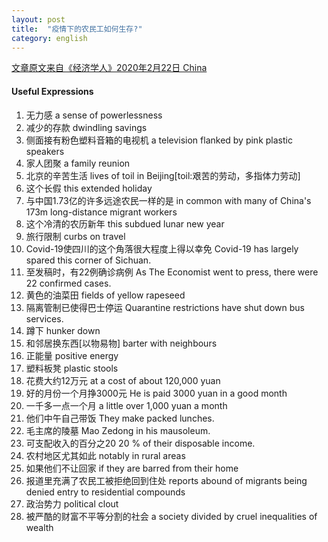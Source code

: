 ```yaml
---
layout: post
title:  "疫情下的农民工如何生存?"
category: english
---
```


[文章原文来自《经济学人》2020年2月22日 China](https://www.economist.com/china/2020/02/22/amid-a-virus-lockdown-how-are-chinas-migrant-workers-surviving?cid1=cust/ednew/n/bl/n/2020/02/29n/owned/n/n/nwl/n/n/AP/415278/n)

#### Useful Expressions
1. 无力感
a sense of powerlessness
2. 减少的存款
dwindling savings
3. 侧面接有粉色塑料音箱的电视机
a television flanked by pink plastic speakers
4. 家人团聚
a family reunion
5. 北京的辛苦生活
lives of toil in Beijing[toil:艰苦的劳动，多指体力劳动]
6. 这个长假
this extended holiday
7. 与中国1.73亿的许多远途农民一样的是
in common with many of China's 173m long-distance  migrant workers
8. 这个冷清的农历新年
this subdued lunar new year
9. 旅行限制
curbs on travel
10. Covid-19使四川的这个角落很大程度上得以幸免
Covid-19 has largely spared this corner of Sichuan.
11. 至发稿时，有22例确诊病例
As The Economist went to press, there were 22 confirmed cases.
12. 黄色的油菜田
fields of yellow rapeseed
13. 隔离管制已使得巴士停运
Quarantine restrictions have shut down bus services.
14. 蹲下
hunker down
15. 和邻居换东西[以物易物]
barter with neighbours
16. 正能量
positive energy
17. 塑料板凳
plastic stools
18. 花费大约12万元
at a cost of about 120,000 yuan
19. 好的月份一个月挣3000元
He is paid 3000 yuan in a good month
20. 一千多一点一个月
a little over 1,000 yuan a month
21. 他们中午自己带饭
They make packed lunches.
22. 毛主席的陵墓
Mao Zedong in his mausoleum.
23. 可支配收入的百分之20
20 % of their disposable income.
24. 农村地区尤其如此
notably in rural areas
25. 如果他们不让回家
if they are barred from their home
26. 报道里充满了农民工被拒绝回到住处
reports abound of migrants being denied entry to residential compounds
27. 政治势力
political clout
28. 被严酷的财富不平等分割的社会
a society divided by cruel inequalities of wealth
